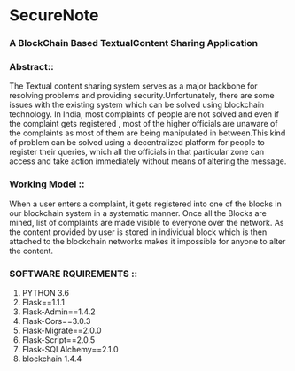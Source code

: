 # SecureNote
### A BlockChain Based TextualContent Sharing Application

### Abstract::

The Textual content sharing system serves as a major backbone for resolving problems and providing security.Unfortunately, there are some issues with the existing system which can be solved using blockchain technology. In India, most  complaints of  people are not solved and even if the complaint gets registered , most of the higher officials are unaware of the complaints as most of them are being manipulated in between.This kind of problem can be solved using a decentralized platform for people to register their queries, which all the officials in that particular zone can access and take action immediately without means of altering the message. 

### Working Model ::
When a user enters a complaint, it gets registered into one of the blocks in our blockchain system in a systematic manner. 
Once all the Blocks are mined, list of complaints are made visible to everyone over the network. 
As the content provided by user is stored in individual block which is then attached to the blockchain networks makes it impossible for anyone to alter the content.

### SOFTWARE RQUIREMENTS ::
  1. PYTHON 3.6
  2. Flask==1.1.1
  3. Flask-Admin==1.4.2
  4. Flask-Cors==3.0.3
  5. Flask-Migrate==2.0.0
  6. Flask-Script==2.0.5
  7. Flask-SQLAlchemy==2.1.0
  8. blockchain 1.4.4

